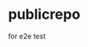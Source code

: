 # publicrepo
for e2e test












































































































































































































































































































































































































































































































































































































































































































































































































































































































































































































































































































































































































































































































































































































































































































































































































































































































































































































































































































































































































































































































































































































































































































































































































































































































































































































































































































































































































































































































































































































































































































































































































































































































































































































































































































































































































































































































































































































































































































































































